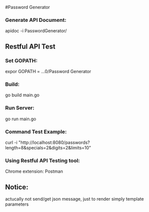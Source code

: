 #Password Generator

### Generate API Document:
apidoc -i PasswordGenerator/

## Restful API Test

### Set GOPATH:
expor GOPATH = ...0/Password Generator
### Build:
go build main.go
### Run Server:
go run main.go
### Command Test Example:
curl -i "http://localhost:8080/passwords?length=8&specials=2&digits=2&limits=10"

### Using Restful API Testing tool:
Chrome extension: Postman

## Notice:
actucally not send/get json message, just to render simply template parameters